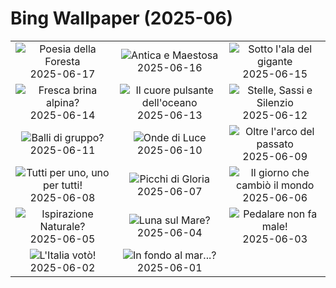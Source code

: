 # Bing Wallpaper (2025-06)

|  |  |  |
|:---:|:---:|:---:|
| ![](https://www.bing.com/th?id=OHR.CumberlandOaks_IT-IT6066692502_400x240.jpg "Poesia della Foresta") 2025-06-17 | ![](https://www.bing.com/th?id=OHR.SeaTurtleBrazil_IT-IT6000717103_400x240.jpg "Antica e Maestosa") 2025-06-16 | ![](https://www.bing.com/th?id=OHR.RheaDad_IT-IT4866399219_400x240.jpg "Sotto l'ala del gigante") 2025-06-15 |
| ![](https://www.bing.com/th?id=OHR.DolomitiEstate_IT-IT5883847806_400x240.jpg "Fresca brina alpina?") 2025-06-14 | ![](https://www.bing.com/th?id=OHR.SanMiguelAzores_IT-IT5812547329_400x240.jpg "Il cuore pulsante dell'oceano") 2025-06-13 | ![](https://www.bing.com/th?id=OHR.BigBendChisos_IT-IT7015361266_400x240.jpg "Stelle, Sassi e Silenzio") 2025-06-12 |
| ![](https://www.bing.com/th?id=OHR.FlamingosNamibia_IT-IT6908243385_400x240.jpg "Balli di gruppo?") 2025-06-11 | ![](https://www.bing.com/th?id=OHR.AmalfiCampania_IT-IT5052027567_400x240.jpg "Onde di Luce") 2025-06-10 | ![](https://www.bing.com/th?id=OHR.DubrovnikTwilight_IT-IT4694671968_400x240.jpg "Oltre l'arco del passato") 2025-06-09 |
| ![](https://www.bing.com/th?id=OHR.StellarSeaLions_IT-IT5341813083_400x240.jpg "Tutti per uno, uno per tutti!") 2025-06-08 | ![](https://www.bing.com/th?id=OHR.PacificCrestTrail_IT-IT6678210437_400x240.jpg "Picchi di Gloria") 2025-06-07 | ![](https://www.bing.com/th?id=OHR.NormandyBeach_IT-IT6520932839_400x240.jpg "Il giorno che cambiò il mondo") 2025-06-06 |
| ![](https://www.bing.com/th?id=OHR.OlivaresMural_IT-IT6465447947_400x240.jpg "Ispirazione Naturale?") 2025-06-05 | ![](https://www.bing.com/th?id=OHR.CalaLuna_IT-IT6388289498_400x240.jpg "Luna sul Mare?") 2025-06-04 | ![](https://www.bing.com/th?id=OHR.BicyclesUtrecht_IT-IT6327347879_400x240.jpg "Pedalare non fa male!") 2025-06-03 |
| ![](https://www.bing.com/th?id=OHR.RepubblicaGiugnoFesta_IT-IT6228684298_400x240.jpg "L'Italia votò!") 2025-06-02 | ![](https://www.bing.com/th?id=OHR.GrandeTerreReef_IT-IT2395565523_400x240.jpg "In fondo al mar...?") 2025-06-01 |  |
